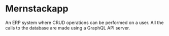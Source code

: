# Mernstackapp
An ERP system where CRUD operations can be performed on a user. All the calls to the database are made using a GraphQL API server.
